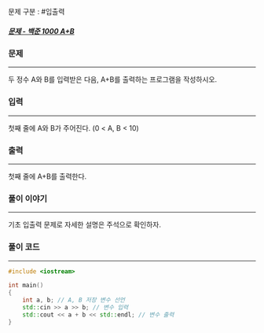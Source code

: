 문제 구분 : #입출력
##### [문제 - 백준 1000 A+B](https://www.acmicpc.net/problem/1000)

### 문제
<hr>
두 정수 A와 B를 입력받은 다음, A+B를 출력하는 프로그램을 작성하시오.


### 입력
<hr>
첫째 줄에 A와 B가 주어진다. (0 < A, B < 10)

### 출력
<hr>
첫째 줄에 A+B를 출력한다.

### 풀이 이야기
<hr>
기초 입출력 문제로 자세한 설명은 주석으로 확인하자.

### 풀이 코드
<hr>

``` c++
#include <iostream>

int main()
{
    int a, b; // A, B 저장 변수 선언
    std::cin >> a >> b; // 변수 입력
    std::cout << a + b << std::endl; // 변수 출력
}
```
